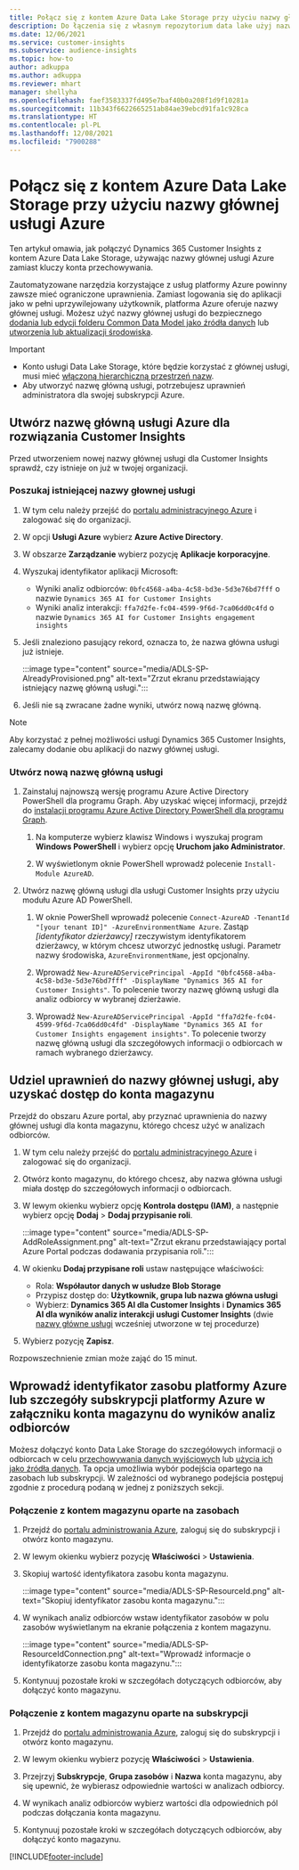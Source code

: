 ```yaml
---
title: Połącz się z kontem Azure Data Lake Storage przy użyciu nazwy głównej usługi
description: Do łączenia się z własnym repozytorium data lake użyj nazwy głównej usługi Azure.
ms.date: 12/06/2021
ms.service: customer-insights
ms.subservice: audience-insights
ms.topic: how-to
author: adkuppa
ms.author: adkuppa
ms.reviewer: mhart
manager: shellyha
ms.openlocfilehash: faef3583337fd495e7baf40b0a208f1d9f10281a
ms.sourcegitcommit: 11b343f6622665251ab84ae39ebcd91fa1c928ca
ms.translationtype: HT
ms.contentlocale: pl-PL
ms.lasthandoff: 12/08/2021
ms.locfileid: "7900288"
---
```

# <a name="connect-to-an-azure-data-lake-storage-account-by-using-an-azure-service-principal"></a>Połącz się z kontem Azure Data Lake Storage przy użyciu nazwy głównej usługi Azure

Ten artykuł omawia, jak połączyć Dynamics 365 Customer Insights z kontem Azure Data Lake Storage, używając nazwy głównej usługi Azure zamiast kluczy konta przechowywania. 

Zautomatyzowane narzędzia korzystające z usług platformy Azure powinny zawsze mieć ograniczone uprawnienia. Zamiast logowania się do aplikacji jako w pełni uprzywilejowany użytkownik, platforma Azure oferuje nazwy głównej usługi. Możesz użyć nazwy głównej usługi do bezpiecznego [dodania lub edycji folderu Common Data Model jako źródła danych](connect-common-data-model.md) lub [utworzenia lub aktualizacji środowiska](create-environment.md).

> [!IMPORTANT]
> - Konto usługi Data Lake Storage, które będzie korzystać z głównej usługi, musi mieć [włączoną hierarchiczną przestrzeń nazw](/azure/storage/blobs/data-lake-storage-namespace).
> - Aby utworzyć nazwę główną usługi, potrzebujesz uprawnień administratora dla swojej subskrypcji Azure.

## <a name="create-an-azure-service-principal-for-customer-insights"></a>Utwórz nazwę główną usługi Azure dla rozwiązania Customer Insights

Przed utworzeniem nowej nazwy głównej usługi dla Customer Insights sprawdź, czy istnieje on już w twojej organizacji.

### <a name="look-for-an-existing-service-principal"></a>Poszukaj istniejącej nazwy głownej usługi

1. W tym celu należy przejść do [portalu administracyjnego Azure](https://portal.azure.com) i zalogować się do organizacji.

2. W opcji **Usługi Azure** wybierz **Azure Active Directory**.

3. W obszarze **Zarządzanie** wybierz pozycję **Aplikacje korporacyjne**.

4. Wyszukaj identyfikator aplikacji Microsoft:
   - Wyniki analiz odbiorców: `0bfc4568-a4ba-4c58-bd3e-5d3e76bd7fff` o nazwie `Dynamics 365 AI for Customer Insights`
   - Wyniki analiz interakcji: `ffa7d2fe-fc04-4599-9f6d-7ca06dd0c4fd` o nazwie `Dynamics 365 AI for Customer Insights engagement insights`

5. Jeśli znaleziono pasujący rekord, oznacza to, że nazwa główna usługi już istnieje. 
   
   :::image type="content" source="media/ADLS-SP-AlreadyProvisioned.png" alt-text="Zrzut ekranu przedstawiający istniejący nazwę główną usługi.":::
   
6. Jeśli nie są zwracane żadne wyniki, utwórz nową nazwę główną.

>[!NOTE]
>Aby korzystać z pełnej możliwości usługi Dynamics 365 Customer Insights, zalecamy dodanie obu aplikacji do nazwy głównej usługi.

### <a name="create-a-new-service-principal"></a>Utwórz nową nazwę główną usługi

1. Zainstaluj najnowszą wersję programu Azure Active Directory PowerShell dla programu Graph. Aby uzyskać więcej informacji, przejdź do [instalacji programu Azure Active Directory PowerShell dla programu Graph](/powershell/azure/active-directory/install-adv2).

   1. Na komputerze wybierz klawisz Windows i wyszukaj program **Windows PowerShell** i wybierz opcję **Uruchom jako Administrator**.
   
   1. W wyświetlonym oknie PowerShell wprowadź polecenie `Install-Module AzureAD`.

2. Utwórz nazwę główną usługi dla usługi Customer Insights przy użyciu modułu Azure AD PowerShell.

   1. W oknie PowerShell wprowadź polecenie `Connect-AzureAD -TenantId "[your tenant ID]" -AzureEnvironmentName Azure`. Zastąp *[identyfikator dzierżawcy]* rzeczywistym identyfikatorem dzierżawcy, w którym chcesz utworzyć jednostkę usługi. Parametr nazwy środowiska, `AzureEnvironmentName`, jest opcjonalny.
  
   1. Wprowadź `New-AzureADServicePrincipal -AppId "0bfc4568-a4ba-4c58-bd3e-5d3e76bd7fff" -DisplayName "Dynamics 365 AI for Customer Insights"`. To polecenie tworzy nazwę główną usługi dla analiz odbiorcy w wybranej dzierżawie. 

   1. Wprowadź `New-AzureADServicePrincipal -AppId "ffa7d2fe-fc04-4599-9f6d-7ca06dd0c4fd" -DisplayName "Dynamics 365 AI for Customer Insights engagement insights"`. To polecenie tworzy nazwę główną usługi dla szczegółowych informacji o odbiorcach w ramach wybranego dzierżawcy.

## <a name="grant-permissions-to-the-service-principal-to-access-the-storage-account"></a>Udziel uprawnień do nazwy głównej usługi, aby uzyskać dostęp do konta magazynu

Przejdź do obszaru Azure portal, aby przyznać uprawnienia do nazwy głównej usługi dla konta magazynu, którego chcesz użyć w analizach odbiorców.

1. W tym celu należy przejść do [portalu administracyjnego Azure](https://portal.azure.com) i zalogować się do organizacji.

1. Otwórz konto magazynu, do którego chcesz, aby nazwa główna usługi miała dostęp do szczegółowych informacji o odbiorcach.

1. W lewym okienku wybierz opcję **Kontrola dostępu (IAM)**, a następnie wybierz opcję **Dodaj** > **Dodaj przypisanie roli**.

   :::image type="content" source="media/ADLS-SP-AddRoleAssignment.png" alt-text="Zrzut ekranu przedstawiający portal Azure Portal podczas dodawania przypisania roli.":::

1. W okienku **Dodaj przypisane roli** ustaw następujące właściwości:
   - Rola: **Współautor danych w usłudze Blob Storage**
   - Przypisz dostęp do: **Użytkownik, grupa lub nazwa główna usługi**
   - Wybierz: **Dynamics 365 AI dla Customer Insights** i **Dynamics 365 AI dla wyników analiz interakcji usługi Customer Insights** (dwie [nazwy główne usługi](#create-a-new-service-principal) wcześniej utworzone w tej procedurze)

1.  Wybierz pozycję **Zapisz**.

Rozpowszechnienie zmian może zająć do 15 minut.

## <a name="enter-the-azure-resource-id-or-the-azure-subscription-details-in-the-storage-account-attachment-to-audience-insights"></a>Wprowadź identyfikator zasobu platformy Azure lub szczegóły subskrypcji platformy Azure w załączniku konta magazynu do wyników analiz odbiorców

Możesz dołączyć konto Data Lake Storage do szczegółowych informacji o odbiorcach w celu [przechowywania danych wyjściowych](manage-environments.md) lub [użycia ich jako źródła danych](connect-common-data-service-lake.md). Ta opcja umożliwia wybór podejścia opartego na zasobach lub subskrypcji. W zależności od wybranego podejścia postępuj zgodnie z procedurą podaną w jednej z poniższych sekcji.

### <a name="resource-based-storage-account-connection"></a>Połączenie z kontem magazynu oparte na zasobach

1. Przejdź do [portalu administrowania Azure](https://portal.azure.com), zaloguj się do subskrypcji i otwórz konto magazynu.

1. W lewym okienku wybierz pozycję **Właściwości** > **Ustawienia**.

1. Skopiuj wartość identyfikatora zasobu konta magazynu.

   :::image type="content" source="media/ADLS-SP-ResourceId.png" alt-text="Skopiuj identyfikator zasobu konta magazynu.":::

1. W wynikach analiz odbiorców wstaw identyfikator zasobów w polu zasobów wyświetlanym na ekranie połączenia z kontem magazynu.

   :::image type="content" source="media/ADLS-SP-ResourceIdConnection.png" alt-text="Wprowadź informacje o identyfikatorze zasobu konta magazynu.":::   

1. Kontynuuj pozostałe kroki w szczegółach dotyczących odbiorców, aby dołączyć konto magazynu.

### <a name="subscription-based-storage-account-connection"></a>Połączenie z kontem magazynu oparte na subskrypcji

1. Przejdź do [portalu administrowania Azure](https://portal.azure.com), zaloguj się do subskrypcji i otwórz konto magazynu.

1. W lewym okienku wybierz pozycję **Właściwości** > **Ustawienia**.

1. Przejrzyj **Subskrypcje**, **Grupa zasobów** i **Nazwa** konta magazynu, aby się upewnić, że wybierasz odpowiednie wartości w analizach odbiorcy.

1. W wynikach analiz odbiorców wybierz wartości dla odpowiednich pól podczas dołączania konta magazynu.

1. Kontynuuj pozostałe kroki w szczegółach dotyczących odbiorców, aby dołączyć konto magazynu.


[!INCLUDE[footer-include](../includes/footer-banner.md)]
